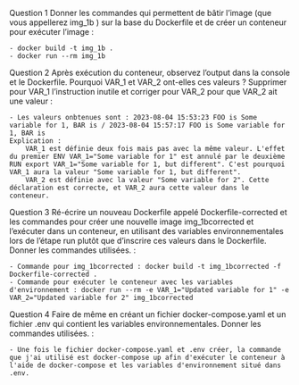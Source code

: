 Question 1 Donner les commandes qui permettent de bâtir l’image (que vous appellerez img_1b ) sur la base du Dockerfile et de créer un conteneur pour exécuter l’image :

    - docker build -t img_1b .
    - docker run --rm img_1b

Question 2 Après exécution du conteneur, observez l’output dans la console et le Dockerfile. Pourquoi VAR_1 et VAR_2 ont-elles ces valeurs ? Supprimer pour VAR_1 l’instruction inutile et corriger pour VAR_2 pour que VAR_2 ait une valeur :

    - Les valeurs onbtenues sont : 2023-08-04 15:53:23 FOO is Some variable for 1, BAR is / 2023-08-04 15:57:17 FOO is Some variable for 1, BAR is
    Explication : 
        VAR_1 est définie deux fois mais pas avec la même valeur. L'effet du premier ENV VAR_1="Some variable for 1" est annulé par le deuxième RUN export VAR_1="Some variable for 1, but different". C'est pourquoi VAR_1 aura la valeur "Some variable for 1, but different".
        VAR_2 est définie avec la valeur "Some variable for 2". Cette déclaration est correcte, et VAR_2 aura cette valeur dans le conteneur.

Question 3 Ré-écrire un nouveau Dockerfile appelé Dockerfile-corrected et les commandes pour créer une nouvelle image img_1bcorrected et l’exécuter dans un conteneur, en utilisant des variables environnementales lors de l’étape run plutôt que d’inscrire ces valeurs dans le Dockerfile. Donner les commandes utilisées. :

    - Commande pour img_1bcorrected : docker build -t img_1bcorrected -f Dockerfile-corrected .
    - Commande pour exécuter le conteneur avec les variables d'environnement : docker run --rm -e VAR_1="Updated variable for 1" -e VAR_2="Updated variable for 2" img_1bcorrected

Question 4 Faire de même en créant un fichier docker-compose.yaml et un fichier .env qui contient les variables environnementales. Donner les commandes utilisées. :

    - Une fois le fichier docker-compose.yaml et .env créer, la commande que j'ai utilisé est docker-compose up afin d'exécuter le conteneur à l'aide de docker-compose et les variables d'environnement situé dans .env.